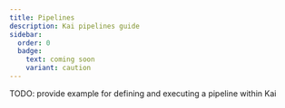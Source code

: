 ```yaml
---
title: Pipelines 
description: Kai pipelines guide
sidebar:
  order: 0
  badge:
    text: coming soon
    variant: caution
---
```


TODO: provide example for defining and executing a pipeline within Kai

